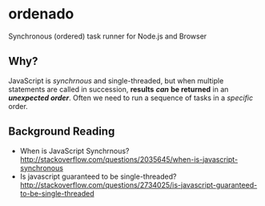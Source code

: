 # ordenado

Synchronous (ordered) task runner for Node.js and Browser

## Why?

JavaScript is *synchrnous* and single-threaded, but when multiple
statements are called in succession, **results** ***can*** **be returned** in an
***unexpected order***.
Often we need to run a sequence of tasks in a *specific* order.


## Background Reading

+ When is JavaScript Synchrnous?
http://stackoverflow.com/questions/2035645/when-is-javascript-synchronous
+ Is javascript guaranteed to be single-threaded?
http://stackoverflow.com/questions/2734025/is-javascript-guaranteed-to-be-single-threaded
